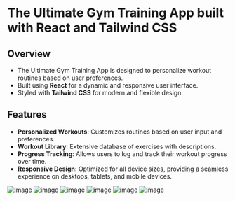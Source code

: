 # The Ultimate Gym Training App built with React and Tailwind CSS

## Overview
- The Ultimate Gym Training App is designed to personalize workout routines based on user preferences.
- Built using **React** for a dynamic and responsive user interface.
- Styled with **Tailwind CSS** for modern and flexible design.

## Features
- **Personalized Workouts**: Customizes routines based on user input and preferences.
- **Workout Library**: Extensive database of exercises with descriptions.
- **Progress Tracking**: Allows users to log and track their workout progress over time.
- **Responsive Design**: Optimized for all device sizes, providing a seamless experience on desktops, tablets, and mobile devices.

![image](https://github.com/user-attachments/assets/e44d3c07-c36f-46b6-954d-4c38bb528a1b)
![image](https://github.com/user-attachments/assets/dc80f7d2-06f4-455f-89b7-2d7697e0b319)
![image](https://github.com/user-attachments/assets/11624e49-512d-4d55-85df-7abbfb2f1f49)
![image](https://github.com/user-attachments/assets/9a91a3d5-fec9-4334-9a2b-3088176675ae)
![image](https://github.com/user-attachments/assets/8e42be4f-259d-498c-85a0-b643c19655ee)
![image](https://github.com/user-attachments/assets/ce4af53b-4253-4ebb-9f25-648f9d9bdd1f)






